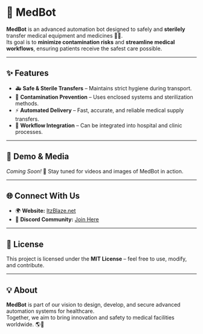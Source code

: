 # 🤖 MedBot

**MedBot** is an advanced automation bot designed to safely and **sterilely** transfer medical equipment and medicines 🏥💉.  
Its goal is to **minimize contamination risks** and **streamline medical workflows**, ensuring patients receive the safest care possible.  

---

## ✨ Features
- 🚑 **Safe & Sterile Transfers** – Maintains strict hygiene during transport.  
- 🧼 **Contamination Prevention** – Uses enclosed systems and sterilization methods.  
- ⚡ **Automated Delivery** – Fast, accurate, and reliable medical supply transfers.  
- 🔄 **Workflow Integration** – Can be integrated into hospital and clinic processes.  

---

## 📸 Demo & Media
*Coming Soon!* 🎥 Stay tuned for videos and images of MedBot in action.

---

## 🌐 Connect With Us
- 🌍 **Website:** [ItzBlaze.net](https://ItzBlaze.net)  
- 💬 **Discord Community:** [Join Here](https://discord.gg/7y4jdRCQ)  

---

## 📜 License
This project is licensed under the **MIT License** – feel free to use, modify, and contribute.  

---

## 💡 About
**MedBot** is part of our vision to design, develop, and secure advanced automation systems for healthcare.  
Together, we aim to bring innovation and safety to medical facilities worldwide. 🌎💙

